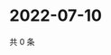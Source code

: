 # 2022-07-10

共 0 条

<!-- BEGIN WEIBO -->
<!-- 最后更新时间 Sun Jul 10 2022 21:15:30 GMT+0800 (China Standard Time) -->

<!-- END WEIBO -->
